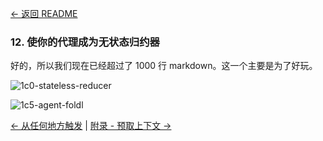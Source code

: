 [← 返回 README](../README_CN.md)

### 12. 使你的代理成为无状态归约器

好的，所以我们现在已经超过了 1000 行 markdown。这一个主要是为了好玩。

![1c0-stateless-reducer](../img/1c0-stateless-reducer.png)


![1c5-agent-foldl](../img/1c5-agent-foldl.png)

[← 从任何地方触发](factor-11-trigger-from-anywhere_CN.md) | [附录 - 预取上下文 →](appendix-13-pre-fetch_CN.md)